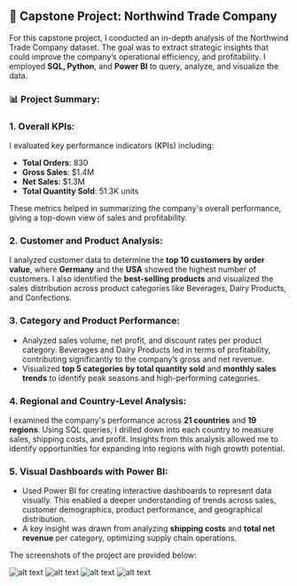 ## 🚀 Capstone Project: Northwind Trade Company

For this capstone project, I conducted an in-depth analysis of the Northwind Trade Company dataset. The goal was to extract strategic insights that could improve the company’s operational efficiency, and profitability. I employed **SQL, Python**, and **Power BI** to query, analyze, and visualize the data.

### 📊 Project Summary:

### 1. **Overall KPIs:**
   I evaluated key performance indicators (KPIs) including:
   - **Total Orders**: 830
   - **Gross Sales**: $1.4M
   - **Net Sales**: $1.3M
   - **Total Quantity Sold**: 51.3K units
   
   These metrics helped in summarizing the company's overall performance, giving a top-down view of sales and profitability.

### 2. **Customer and Product Analysis:**   
   I analyzed customer data to determine the **top 10 customers by order value**, where **Germany** and the **USA** showed the highest number of customers. I also identified the **best-selling products** and visualized the sales distribution across product categories like Beverages, Dairy Products, and Confections.

### 3. **Category and Product Performance:**
   - Analyzed sales volume, net profit, and discount rates per product category. Beverages and Dairy Products led in terms of profitability, contributing significantly to the company’s gross and net revenue.
   - Visualized **top 5 categories by total quantity sold** and **monthly sales trends** to identify peak seasons and high-performing categories.

### 4. **Regional and Country-Level Analysis:**
   I examined the company's performance across **21 countries** and **19 regions**. Using SQL queries, I drilled down into each country to measure sales, shipping costs, and profit. Insights from this analysis allowed me to identify opportunities for expanding into regions with high growth potential.

### 5. **Visual Dashboards with Power BI:**
   - Used Power BI for creating interactive dashboards to represent data visually. This enabled a deeper understanding of trends across sales, customer demographics, product performance, and geographical distribution.
   - A key insight was drawn from analyzing **shipping costs** and **total net revenue** per category, optimizing supply chain operations.

The screenshots of the project are provided below:


![alt text](https://github.com/hilalguleryuz/capstone_northwind_data_analysis_project/blob/main/Screenshots/SS_1.png)
![alt text](https://github.com/hilalguleryuz/capstone_northwind_data_analysis_project/blob/main/Screenshots/SS_2.png)
![alt text](https://github.com/hilalguleryuz/capstone_northwind_data_analysis_project/blob/main/Screenshots/SS_3.png)
![alt text](https://github.com/hilalguleryuz/capstone_northwind_data_analysis_project/blob/main/Screenshots/SS_4.png)
